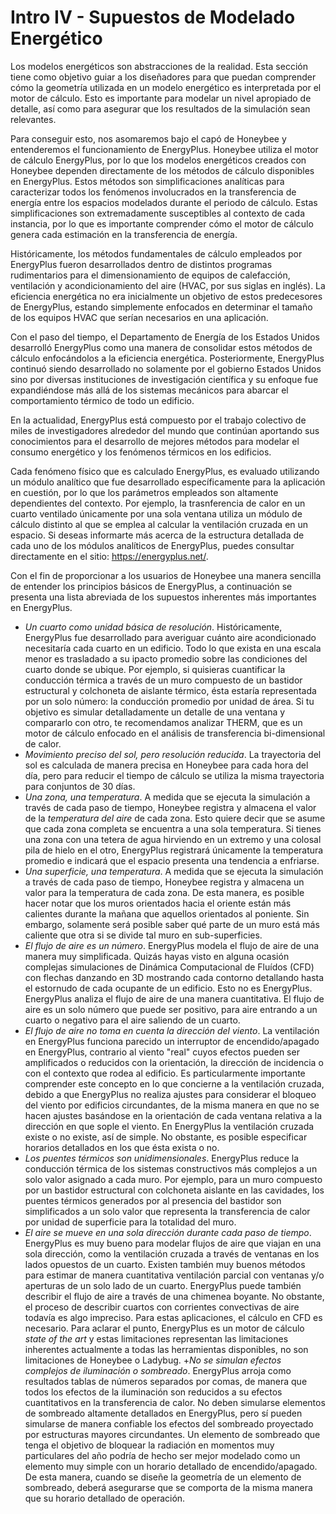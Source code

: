 Intro IV - Supuestos de Modelado Energético
==========================================

Los modelos energéticos son abstracciones de la realidad. Esta sección tiene como objetivo guiar a los diseñadores para que puedan comprender cómo la geometría utilizada en un modelo energético es interpretada por el motor de cálculo. Esto es importante para modelar un nivel apropiado de detalle, así como para asegurar que los resultados de la simulación sean relevantes.

Para conseguir esto, nos asomaremos bajo el capó de Honeybee y entenderemos el funcionamiento de EnergyPlus. Honeybee utiliza el motor de cálculo EnergyPlus, por lo que los modelos energéticos creados con Honeybee dependen directamente de los métodos de cálculo disponibles en EnergyPlus. Estos métodos son simplificaciones analíticas para caracterizar todos los fenómenos involucrados en la transferencia de energía entre los espacios modelados durante el periodo de cálculo. Estas simplificaciones son extremadamente susceptibles al contexto de cada instancia, por lo que es importante comprender cómo el motor de cálculo genera cada estimación en la transferencia de energía.

Históricamente, los métodos fundamentales de cálculo empleados por EnergyPlus fueron desarrollados dentro de distintos programas rudimentarios para el dimensionamiento de equipos de calefacción, ventilación y acondicionamiento del aire (HVAC, por sus siglas en inglés). La eficiencia energética no era inicialmente un objetivo de estos predecesores de EnergyPlus, estando simplemente enfocados en determinar el tamaño de los equipos HVAC que serían necesarios en una aplicación.

Con el paso del tiempo, el Departamento de Energía de los Estados Unidos desarrolló EnergyPlus como una manera de consolidar estos métodos de cálculo enfocándolos a la eficiencia energética. Posteriormente, EnergyPlus continuó siendo desarrollado no solamente por el gobierno Estados Unidos sino por diversas instituciones de investigación científica y su enfoque fue expandiéndose más allá de los sistemas mecánicos para abarcar el comportamiento térmico de todo un edificio.

En la actualidad, EnergyPlus está compuesto por el trabajo colectivo de miles de investigadores alrededor del mundo que continúan aportando sus conocimientos para el desarrollo de mejores métodos para modelar el consumo energético y los fenómenos térmicos en los edificios.

Cada fenómeno físico que es calculado EnergyPlus, es evaluado utilizando un módulo analítico que fue desarrollado específicamente para la aplicación en cuestión, por lo que los parámetros empleados son altamente dependientes del contexto. Por ejemplo, la trasnferencia de calor en un cuarto ventilado únicamente por una sola ventana utiliza un módulo de cálculo distinto al que se emplea al calcular la ventilación cruzada en un espacio. Si deseas informarte más acerca de la estructura detallada de cada uno de los módulos analíticos de EnergyPlus, puedes consultar directamente en el sitio: <https://energyplus.net/>.

Con el fin de proporcionar a los usuarios de Honeybee una manera sencilla de entender los principios básicos de EnergyPlus, a continuación se presenta una lista abreviada de los supuestos inherentes más importantes en EnergyPlus.

+ *Un cuarto como unidad básica de resolución*. Históricamente, EnergyPlus fue desarrollado para averiguar cuánto aire acondicionado necesitaría cada cuarto en un edificio. Todo lo que exista en una escala menor es trasladado a su ipacto promedio sobre las condiciones del cuarto donde se ubique. Por ejemplo, si quisieras cuantificar la conducción térmica a través de un muro compuesto de un bastidor estructural y colchoneta de aislante térmico, ésta estaría representada por un solo número: la conducción promedio por unidad de área. Si tu objetivo es simular detalladamente un detalle de una ventana y compararlo con otro, te recomendamos analizar THERM, que es un motor de cálculo enfocado en el análisis de transferencia bi-dimensional de calor.
+ *Movimiento preciso del sol, pero resolución reducida*. La trayectoria del sol es calculada de manera precisa en Honeybee para cada hora del día, pero para reducir el tiempo de cálculo se utiliza la misma trayectoria para conjuntos de 30 días.
+ *Una zona, una temperatura*. A medida que se ejecuta la simulación a través de cada paso de tiempo, Honeybee registra y almacena el valor de la *temperatura del aire* de cada zona. Esto quiere decir que se asume que cada zona completa se encuentra a una sola temperatura. Si tienes una zona con una tetera de agua hirviendo en un extremo y una colosal pila de hielo en el otro, EnergyPlus registrará únicamente la temperatura promedio e indicará que el espacio presenta una tendencia a enfriarse.
+ *Una superficie, una temperatura*. A medida que se ejecuta la simulación a través de cada paso de tiempo, Honeybee registra y almacena un valor para la temperatura de cada zona. De esta manera, es posible hacer notar que los muros orientados hacia el oriente están más calientes durante la mañana que aquellos orientados al poniente. Sin embargo, solamente será posible saber qué parte de un muro está más caliente que otra si se divide tal muro en sub-superficies.
+ *El flujo de aire es un número*. EnergyPlus modela el flujo de aire de una manera muy simplificada. Quizás hayas visto en alguna ocasión complejas simulaciones de Dinámica Computacional de Fluídos (CFD) con flechas danzando en 3D mostrando cada contorno detallando hasta el estornudo de cada ocupante de un edificio. Esto no es EnergyPlus. EnergyPlus analiza el flujo de aire de una manera cuantitativa. El flujo de aire es un solo número que puede ser positivo, para aire entrando a un cuarto o negativo para el aire saliendo de un cuarto.
+ *El flujo de aire no toma en cuenta la dirección del viento*. La ventilación en EnergyPlus funciona parecido un interruptor de encendido/apagado en EnergyPlus, contrario al viento "real" cuyos efectos pueden ser amplificados o reducidos con la orientación, la dirección de incidencia o con el contexto que rodea al edificio. Es particularmente importante comprender este concepto en lo que concierne a la ventilación cruzada, debido a que EnergyPlus no realiza ajustes para considerar el bloqueo del viento por edificios circundantes, de la misma manera en que no se hacen ajustes basándose en la orientación de cada ventana relativa a la dirección en que sople el viento. En EnergyPlus la ventilación cruzada existe o no existe, así de simple. No obstante, es posible especificar horarios detallados en los que ésta exista o no.
+ *Los puentes térmicos son unidimensionales*. EnergyPlus reduce la conducción térmica de los sistemas constructivos más complejos a un solo valor asignado a cada muro. Por ejemplo, para un muro compuesto por un bastidor estructural con colchoneta aislante en las cavidades, los puentes térmicos generados por al presencia del bastidor son simplificados a un solo valor que representa la transferencia de calor por unidad de superficie para la totalidad del muro.
+ *El aire se mueve en una sola dirección durante cada paso de tiempo*. EnergyPlus es muy bueno para modelar flujos de aire que viajan en una sola dirección, como la ventilación cruzada a través de ventanas en los lados opuestos de un cuarto. Existen también muy buenos métodos para estimar de manera cuantitativa ventilación parcial con ventanas y/o aperturas de un solo lado de un cuarto. EnergyPlus puede también describir el flujo de aire a través de una chimenea boyante. No obstante, el proceso de describir cuartos con corrientes convectivas de aire todavía es algo impreciso. Para estas aplicaciones, el cálculo en CFD es necesario. Para aclarar el punto, EnergyPlus es un motor de cálculo *state of the art* y estas limitaciones representan las limitaciones inherentes actualmente a todas las herramientas disponibles, no son limitaciones de Honeybee o Ladybug.
+*No se simulan efectos complejos de iluminación o sombreado*. EnergyPlus arroja como resultados tablas de números separados por comas, de manera que todos los efectos de la iluminación son reducidos a su efectos cuantitativos en la transferencia de calor. No deben simularse elementos de sombreado altamente detallados en EnergyPlus, pero sí pueden simularse de manera confiable los efectos del sombreado proyectado por estructuras mayores circundantes. Un elemento de sombreado que tenga el objetivo de bloquear la radiación en momentos muy particulares del año podría de hecho ser mejor modelado como un elemento muy simple con un horario detallado de encendido/apagado. De esta manera, cuando se diseñe la geometría de un elemento de sombreado, deberá asegurarse que se comporta de la misma manera que su horario detallado de operación.
